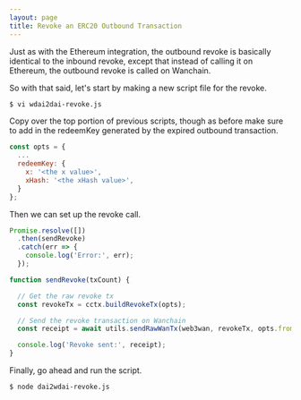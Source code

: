 ```yaml
---
layout: page
title: Revoke an ERC20 Outbound Transaction
---
```


Just as with the Ethereum integration, the outbound revoke is basically
identical to the inbound revoke, except that instead of calling it on Ethereum,
the outbound revoke is called on Wanchain.

So with that said, let's start by making a new script file for the revoke.

```bash
$ vi wdai2dai-revoke.js
```

Copy over the top portion of previous scripts, though as before make sure to
add in the redeemKey generated by the expired outbound transaction.

```js
const opts = {
  ...
  redeemKey: {
    x: '<the x value>',
    xHash: '<the xHash value>',
  }
};
```

Then we can set up the revoke call.

```js
Promise.resolve([])
  .then(sendRevoke)
  .catch(err => {
    console.log('Error:', err);
  });

function sendRevoke(txCount) {

  // Get the raw revoke tx
  const revokeTx = cctx.buildRevokeTx(opts);

  // Send the revoke transaction on Wanchain
  const receipt = await utils.sendRawWanTx(web3wan, revokeTx, opts.from, wanPrivateKey)

  console.log('Revoke sent:', receipt);
}
```

Finally, go ahead and run the script.

```bash
$ node dai2wdai-revoke.js
```
